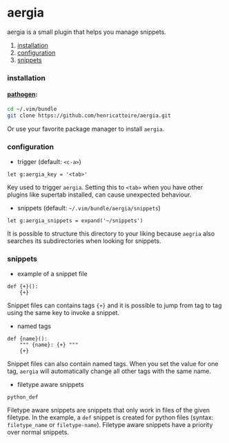# aergia

aergia is a small plugin that helps you manage snippets.

1. [installation](#installation)
2. [configuration](#configuration)
3. [snippets](#snippets)

### installation

#### [pathogen](https://github.com/tpope/vim-pathogen):

```bash
cd ~/.vim/bundle
git clone https://github.com/henricattoire/aergia.git
```

Or use your favorite package manager to install `aergia`.

### configuration

* trigger (default: `<c-a>`)
```vim
let g:aergia_key = '<tab>'
```

Key used to trigger `aergia`. Setting this to `<tab>` when you have other plugins like supertab installed, can cause unexpected behaviour.


* snippets (default: `~/.vim/bundle/aergia/snippets`)
```vim
let g:aergia_snippets = expand('~/snippets')
```

It is possible to structure this directory to your liking because `aegria` also searches
its subdirectories when looking for snippets.


### snippets

* example of a snippet file
```
def {+}():
    {+}
```

Snippet files can contains tags `{+}` and it is possible to jump from tag to tag using the same key
to invoke a snippet.

* named tags
```
def {name}():
    """ {name}: {+} """
    {+}
```

Snippet files can also contain named tags. When you set the value for one tag, `aergia` will automatically change
all other tags with the same name.

* filetype aware snippets
```
python_def
```

Filetype aware snippets are snippets that only work in files of the given filetype. In the example, 
a ```def``` snippet is created for python files (syntax: `filetype_name` or `filetype-name`). Filetype aware 
snippets have a priority over normal snippets.
